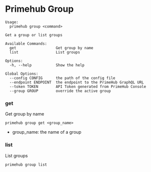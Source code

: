 
# Primehub Group

```
Usage: 
  primehub group <command>

Get a group or list groups

Available Commands:
  get                  Get group by name
  list                 List groups

Options:
  -h, --help           Show the help

Global Options:
  --config CONFIG      the path of the config file
  --endpoint ENDPOINT  the endpoint to the PrimeHub GraphQL URL
  --token TOKEN        API Token generated from PrimeHub Console
  --group GROUP        override the active group

```


### get

Get group by name


```
primehub group get <group_name>
```

* group_name: the name of a group
 


 



### list

List groups


```
primehub group list
```
 


 


 
